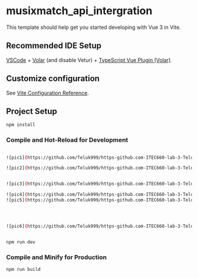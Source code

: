 # musixmatch_api_intergration

This template should help get you started developing with Vue 3 in Vite.

## Recommended IDE Setup

[VSCode](https://code.visualstudio.com/) + [Volar](https://marketplace.visualstudio.com/items?itemName=Vue.volar) (and disable Vetur) + [TypeScript Vue Plugin (Volar)](https://marketplace.visualstudio.com/items?itemName=Vue.vscode-typescript-vue-plugin).

## Customize configuration

See [Vite Configuration Reference](https://vitejs.dev/config/).

## Project Setup

```sh
npm install
```

### Compile and Hot-Reload for Development



```sh

![pic1](https://github.com/Teluk999/https-github.com-ITEC660-lab-3-Teluk999/assets/147182078/9db958cb-157f-4f45-adf9-f2aba78e713c)

![pic2](https://github.com/Teluk999/https-github.com-ITEC660-lab-3-Teluk999/assets/147182078/dbbe7d38-9ae2-4a45-bff3-412cca65134e)


![pic3](https://github.com/Teluk999/https-github.com-ITEC660-lab-3-Teluk999/assets/147182078/18c70a9b-b557-4761-b048-17ba2359c310)

![pic4](https://github.com/Teluk999/https-github.com-ITEC660-lab-3-Teluk999/assets/147182078/332b3e78-854f-416f-9d82-cc5d1777942f)
![pic5](https://github.com/Teluk999/https-github.com-ITEC660-lab-3-Teluk999/assets/147182078/0120fd85-1d24-4569-b84b-4f225a1fdfba)




![pic6](https://github.com/Teluk999/https-github.com-ITEC660-lab-3-Teluk999/assets/147182078/968f5559-3f17-4ff0-a219-eafcaff0baee)


npm run dev
```

### Compile and Minify for Production

```sh
npm run build
```
